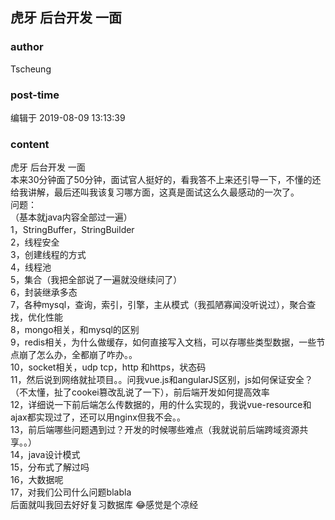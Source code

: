 ## 虎牙 后台开发 一面
### author 
Tscheung
### post-time 

编辑于  2019-08-09 13:13:39
### content 
<div class="post-topic-des nc-post-content">
 <div>
  虎牙 后台开发 一面
 </div>
 <div>
  本来30分钟面了50分钟，面试官人挺好的，看我答不上来还引导一下，不懂的还给我讲解，最后还叫我该复习哪方面，这真是面试这么久最感动的一次了。
 </div>
 <div>
  问题：
 </div>
 <div>
  （基本就java内容全部过一遍）
  <br/>
 </div>
 <div>
  1，StringBuffer，StringBuilder
  <br/>
 </div>
 <div>
  2，线程安全
  <br/>
 </div>
 <div>
  3，创建线程的方式
  <br/>
 </div>
 <div>
  4，线程池
  <br/>
 </div>
 <div>
  5，集合（我把全部说了一遍就没继续问了）
  <br/>
 </div>
 <div>
  6，封装继承多态
  <br/>
 </div>
 <div>
  7，各种mysql，查询，索引，引擎，主从模式（我孤陋寡闻没听说过），聚合查找，优化性能
  <br/>
 </div>
 <div>
  8，mongo相关，和mysql的区别
  <br/>
 </div>
 <div>
  9，redis相关，为什么做缓存，如何直接写入文档，可以存哪些类型数据，一些节点崩了怎么办，全都崩了咋办。。
  <br/>
 </div>
 <div>
  10，socket相关，udp tcp，http 和https，状态码
  <br/>
 </div>
 <div>
  11，然后说到网络就扯项目。。问我vue.js和angularJS区别，js如何保证安全？（不太懂，扯了cookei篡改乱说了一下），前后端开发如何提高效率
  <br/>
 </div>
 <div>
  12，详细说一下前后端怎么传数据的，用的什么实现的，我说vue-resource和ajax都实现过了，还可以用nginx但我不会。。
  <br/>
 </div>
 <div>
  13，前后端哪些问题遇到过？开发的时候哪些难点（我就说前后端跨域资源共享。。）
  <br/>
 </div>
 <div>
  14，java设计模式
  <br/>
 </div>
 <div>
  15，分布式了解过吗
  <br/>
 </div>
 <div>
  16，大数据呢
  <br/>
 </div>
 <div>
  17，对我们公司什么问题blabla
  <br/>
 </div>
 <div>
  后面就叫我回去好好复习数据库
  <span>
   😂感觉是个凉经
  </span>
 </div>
</div>
